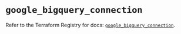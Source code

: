 # `google_bigquery_connection`

Refer to the Terraform Registry for docs: [`google_bigquery_connection`](https://registry.terraform.io/providers/hashicorp/google/5.13.0/docs/resources/bigquery_connection).
